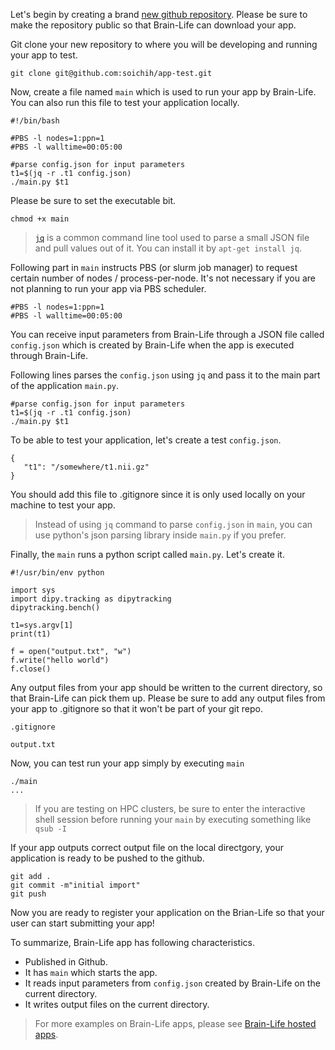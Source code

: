 Let's begin by creating a brand [new github repository](https://help.github.com/articles/creating-a-new-repository/). Please be sure to make the repository public so that Brain-Life can download your app.

Git clone your new repository to where you will be developing and running your app to test.

```
git clone git@github.com:soichih/app-test.git
```

Now, create a file named `main` which is used to run your app by Brain-Life. You can also run this file to test your application locally.

```
#!/bin/bash

#PBS -l nodes=1:ppn=1
#PBS -l walltime=00:05:00

#parse config.json for input parameters
t1=$(jq -r .t1 config.json)
./main.py $t1

```

Please be sure to set the executable bit.

```
chmod +x main
```

> [`jq`](https://stedolan.github.io/jq/) is a common command line tool used to parse a small JSON file and pull values out of it. You can install it by `apt-get install jq`.

Following part in `main` instructs PBS (or slurm job manager) to request certain number of nodes / process-per-node. It's not necessary if you are not planning to run your app via PBS scheduler.

```
#PBS -l nodes=1:ppn=1
#PBS -l walltime=00:05:00
```

You can receive input parameters from Brain-Life through a JSON file called `config.json` which is created by Brain-Life when the app is executed through Brain-Life. 

Following lines parses the `config.json` using `jq` and pass it to the main part of the application `main.py`.

```
#parse config.json for input parameters
t1=$(jq -r .t1 config.json)
./main.py $t1
```

To be able to test your application, let's create a test `config.json`.

```
{
   "t1": "/somewhere/t1.nii.gz"
}
```

You should add this file to .gitignore since it is only used locally on your machine to test your app.

> Instead of using `jq` command to parse `config.json` in `main`, you can use python's json parsing library inside `main.py` if you prefer.

Finally, the `main` runs a python script called `main.py`. Let's create it.

```
#!/usr/bin/env python

import sys
import dipy.tracking as dipytracking
dipytracking.bench()

t1=sys.argv[1]
print(t1)

f = open("output.txt", "w")
f.write("hello world")
f.close()
```

Any output files from your app should be written to the current directory, so that Brain-Life can pick them up. Please be sure to add any output files from your app to .gitignore so that it won't be part of your git repo.


`.gitignore`

```
output.txt
```


Now, you can test run your app simply by executing `main`

```
./main
...
```

> If you are testing on HPC clusters, be sure to enter the interactive shell session before running your `main` by executing something like `qsub -I`

If your app outputs correct output file on the local directgory, your application is ready to be pushed to the github. 

```
git add .
git commit -m"initial import"
git push
```

Now you are ready to register your application on the Brian-Life so that your user can start submitting your app!

To summarize, Brain-Life app has following characteristics.

* Published in Github.
* It has `main` which starts the app.
* It reads input parameters from `config.json` created by Brain-Life on the current directory.
* It writes output files on the current directory.

> For more examples on Brain-Life apps, please see [Brain-Life hosted apps](https://github.com/search?q=org%3Abrain-life+app-).


